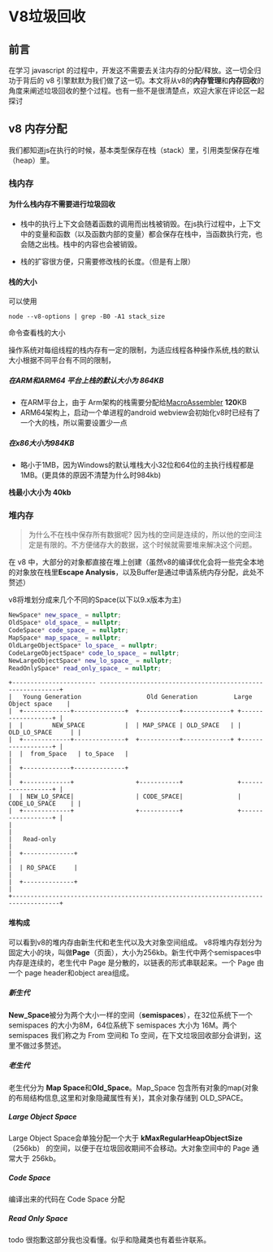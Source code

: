 # V8垃圾回收

## 前言

在学习 javascript 的过程中，开发这不需要去关注内存的分配/释放。这一切全归功于背后的 v8 引擎默默为我们做了这一切。本文将从v8的**内存管理**和**内存回收**的角度来阐述垃圾回收的整个过程。也有一些不是很清楚点，欢迎大家在评论区一起探讨

## v8 内存分配

我们都知道js在执行的时候，基本类型保存在栈（stack）里，引用类型保存在堆（heap）里。

### 栈内存

#### 为什么栈内存不需要进行垃圾回收

* 栈中的执行上下文会随着函数的调用而出栈被销毁。在js执行过程中，上下文中的变量和函数（以及函数内部的变量）都会保存在栈中，当函数执行完，也会随之出栈。栈中的内容也会被销毁。

* 栈的扩容很方便，只需要修改栈的长度。（但是有上限）

#### 栈的大小

可以使用
```
node --v8-options | grep -B0 -A1 stack_size
```
命令查看栈的大小

操作系统对每组线程的栈内存有一定的限制，为适应线程各种操作系统,栈的默认大小根据不同平台有不同的限制，
##### 在ARM和ARM64 平台上栈的默认大小为 **864**KB
* 在ARM平台上，由于 Arm架构的栈需要分配给[MacroAssembler](https://developer.arm.com/documentation/dui0489/c/directives-reference/assembly-control-directives/macro-and-mend?lang=en) **120**KB 
* ARM64架构上，启动一个单进程的android webview会初始化v8时已经有了一个大的栈，所以需要设置少一点

##### 在x86大小为**984**KB
* 略小于1MB，因为Windows的默认堆栈大小32位和64位的主执行线程都是1MB。(更具体的原因不清楚为什么时984kb)

**栈最小大小为 40kb**

### 堆内存

> 为什么不在栈中保存所有数据呢? 
因为栈的空间是连续的，所以他的空间注定是有限的。不方便储存大的数据，这个时候就需要堆来解决这个问题。

在 v8 中，大部分的对象都直接在堆上创建（虽然v8的编译优化会将一些完全本地的对象放在栈里**Escape Analysis**，以及Buffer是通过申请系统内存分配，此处不赘述）

v8将堆划分成来几个不同的Space(以下以9.x版本为主)
```c++
NewSpace* new_space_ = nullptr;
OldSpace* old_space_ = nullptr;
CodeSpace* code_space_ = nullptr;
MapSpace* map_space_ = nullptr;
OldLargeObjectSpace* lo_space_ = nullptr;
CodeLargeObjectSpace* code_lo_space_ = nullptr;
NewLargeObjectSpace* new_lo_space_ = nullptr;
ReadOnlySpace* read_only_space_ = nullptr;
```
```
+----------------------- -----------------------------------------------------------+
|   Young Generation                  Old Generation          Large Object space    |
|  +-------------+--------------+  +-----------+-------------+ +------------------+ |
|  |        NEW_SPACE           |  | MAP_SPACE | OLD_SPACE   | | OLD_LO_SPACE     | |
|  +-------------+--------------+  +-----------+-------------+ +------------------+ |
|  |  from_Space   | to_Space   |                                                   |
|  +-------------+--------------+                                                   |
|  +-------------+                 +-----------+               +------------------+ |
|  | NEW_LO_SPACE|                 | CODE_SPACE|               | CODE_LO_SPACE    | |
|  +-------------+                 +-----------+               +------------------+ |
|                                                                                   |
|   Read-only                                                                       |
|  +--------------+                                                                 |
|  | RO_SPACE     |                                                                 |
|  +--------------+                                                                 |
+-----------------------------------------------------------------------------------+
```
#### 堆构成
可以看到v8的堆内存由新生代和老生代以及大对象空间组成。
v8将堆内存划分为固定大小的块，叫做**Page**（页面），大小为256kb。新生代中两个semispaces中内存是连续的，老生代中 Page 是分散的，以链表的形式串联起来。一个 Page 由一个 page header和object area组成。
##### 新生代
**New_Space**被分为两个大小一样的空间（**semispaces**），在32位系统下一个 semispaces 的大小为8M，64位系统下 semispaces 大小为 16M。两个 semispaces 我们称之为 From 空间和 To 空间，在下文垃圾回收部分会讲到，这里不做过多赘述。
##### 老生代
老生代分为 **Map Space**和**Old_Space**。Map_Space 包含所有对象的map(对象的布局结构信息,这里和对象隐藏属性有关)，其余对象存储到 OLD_SPACE。

##### Large Object Space
Large Object Space会单独分配一个大于 **kMaxRegularHeapObjectSize**（256kb） 的空间，以便于在垃圾回收期间不会移动。大对象空间中的 Page 通常大于 256kb。

##### Code Space

编译出来的代码在 Code Space 分配

##### Read Only Space

todo 很抱歉这部分我也没看懂。似乎和隐藏类也有着些许联系。
